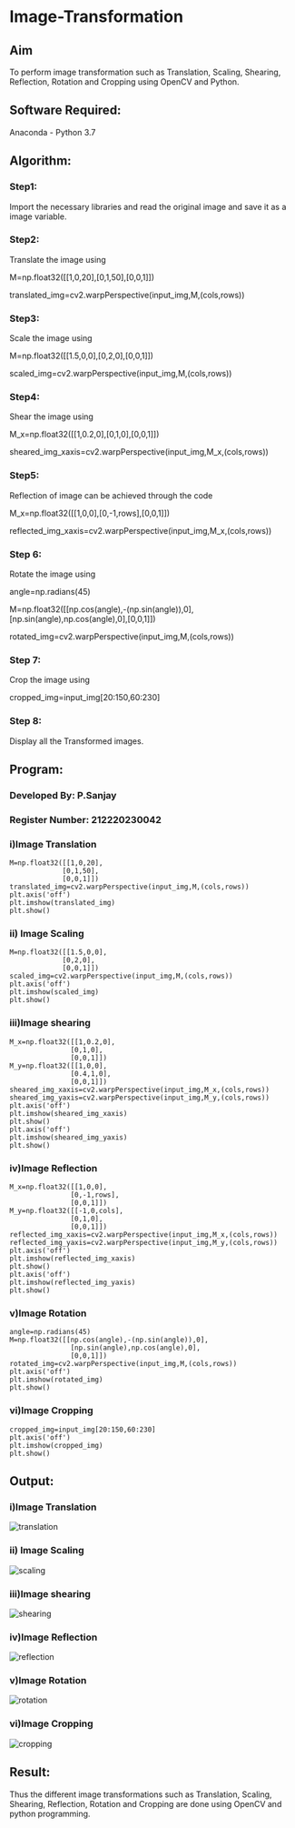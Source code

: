 # Image-Transformation
## Aim
To perform image transformation such as Translation, Scaling, Shearing, Reflection, Rotation and Cropping using OpenCV and Python.

## Software Required:
Anaconda - Python 3.7

## Algorithm:
### Step1:
Import the necessary libraries and read the original image and save it as a image variable.

### Step2:
Translate the image using

M=np.float32([[1,0,20],[0,1,50],[0,0,1]])

translated_img=cv2.warpPerspective(input_img,M,(cols,rows))


### Step3:
Scale the image using

M=np.float32([[1.5,0,0],[0,2,0],[0,0,1]])

scaled_img=cv2.warpPerspective(input_img,M,(cols,rows))

### Step4:
Shear the image using

M_x=np.float32([[1,0.2,0],[0,1,0],[0,0,1]])

sheared_img_xaxis=cv2.warpPerspective(input_img,M_x,(cols,rows))


### Step5:
Reflection of image can be achieved through the code

M_x=np.float32([[1,0,0],[0,-1,rows],[0,0,1]])

reflected_img_xaxis=cv2.warpPerspective(input_img,M_x,(cols,rows))


### Step 6:
Rotate the image using

angle=np.radians(45)

M=np.float32([[np.cos(angle),-(np.sin(angle)),0],[np.sin(angle),np.cos(angle),0],[0,0,1]])

rotated_img=cv2.warpPerspective(input_img,M,(cols,rows))


### Step 7:
Crop the image using

cropped_img=input_img[20:150,60:230]


### Step 8:
Display all the Transformed images.

## Program:
### Developed By: P.Sanjay
### Register Number: 212220230042

### i)Image Translation
```
M=np.float32([[1,0,20],
             [0,1,50],
             [0,0,1]])
translated_img=cv2.warpPerspective(input_img,M,(cols,rows))
plt.axis('off')
plt.imshow(translated_img)
plt.show()
```
### ii) Image Scaling
```
M=np.float32([[1.5,0,0],
             [0,2,0],
             [0,0,1]])
scaled_img=cv2.warpPerspective(input_img,M,(cols,rows))
plt.axis('off')
plt.imshow(scaled_img)
plt.show()
```
### iii)Image shearing
```
M_x=np.float32([[1,0.2,0],
               [0,1,0],
               [0,0,1]])
M_y=np.float32([[1,0,0],
               [0.4,1,0],
               [0,0,1]])
sheared_img_xaxis=cv2.warpPerspective(input_img,M_x,(cols,rows))
sheared_img_yaxis=cv2.warpPerspective(input_img,M_y,(cols,rows))
plt.axis('off')
plt.imshow(sheared_img_xaxis)
plt.show()
plt.axis('off')
plt.imshow(sheared_img_yaxis)
plt.show()
```
### iv)Image Reflection
```
M_x=np.float32([[1,0,0],
               [0,-1,rows],
               [0,0,1]])
M_y=np.float32([[-1,0,cols],
               [0,1,0],
               [0,0,1]])
reflected_img_xaxis=cv2.warpPerspective(input_img,M_x,(cols,rows))
reflected_img_yaxis=cv2.warpPerspective(input_img,M_y,(cols,rows))
plt.axis('off')
plt.imshow(reflected_img_xaxis)
plt.show()
plt.axis('off')
plt.imshow(reflected_img_yaxis)
plt.show()
```
### v)Image Rotation
```
angle=np.radians(45)
M=np.float32([[np.cos(angle),-(np.sin(angle)),0],
               [np.sin(angle),np.cos(angle),0],
               [0,0,1]])
rotated_img=cv2.warpPerspective(input_img,M,(cols,rows))
plt.axis('off')
plt.imshow(rotated_img)
plt.show()
```
### vi)Image Cropping
```
cropped_img=input_img[20:150,60:230]
plt.axis('off')
plt.imshow(cropped_img)
plt.show()
```
## Output:
### i)Image Translation

![translation](https://user-images.githubusercontent.com/75235426/166114219-337dae04-cb9c-4ab9-8413-751952b87671.png)

### ii) Image Scaling

![scaling](https://user-images.githubusercontent.com/75235426/166114228-b6fd41b1-0436-419f-aa70-43ca90fc7d17.jpeg)

### iii)Image shearing

![shearing](https://user-images.githubusercontent.com/75235426/166114274-f102d489-4dd7-492c-a0d7-4e8f7c2d0ec4.png)

### iv)Image Reflection

![reflection](https://user-images.githubusercontent.com/75235426/166114280-b9e73850-68ec-44a9-87ba-d54f6bb670e6.png)

### v)Image Rotation

![rotation](https://user-images.githubusercontent.com/75235426/166114382-a50f3eff-944a-44e6-b057-ec7b187ce33d.jpeg)

### vi)Image Cropping

![cropping](https://user-images.githubusercontent.com/75235426/166114389-ba835b97-c9b7-41fb-8f2e-2af4b6247931.jpeg)

## Result: 

Thus the different image transformations such as Translation, Scaling, Shearing, Reflection, Rotation and Cropping are done using OpenCV and python programming.
